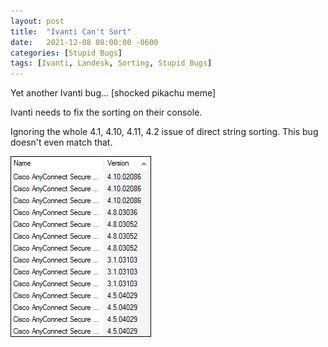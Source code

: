 ```yaml
---
layout: post
title:  "Ivanti Can't Sort"
date:   2021-12-08 08:00:00 -0600
categories: [Stupid Bugs]
tags: [Ivanti, Landesk, Sorting, Stupid Bugs]
---
```


Yet another Ivanti bug... [shocked pikachu meme]

Ivanti needs to fix the sorting on their console.

Ignoring the whole 4.1, 4.10, 4.11, 4.2 issue of direct string sorting. This bug doesn't even match that.

![Dumb sorting by Ivanti](/assets/2021/12/dumb-sorting-by-ivanti.png)
